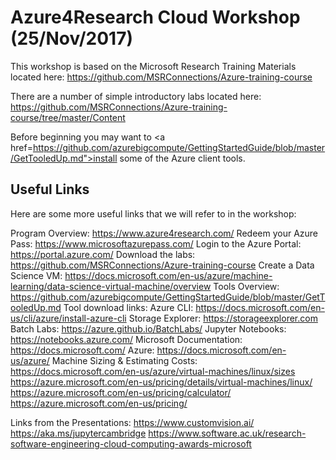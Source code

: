 # Azure4Research Cloud Workshop (25/Nov/2017)

This workshop is based on the Microsoft Research Training Materials located here: https://github.com/MSRConnections/Azure-training-course

There are a number of simple introductory labs located here: https://github.com/MSRConnections/Azure-training-course/tree/master/Content

Before beginning you may want to <a href=https://github.com/azurebigcompute/GettingStartedGuide/blob/master/GetTooledUp.md">install some of the Azure client tools</a>.
  
## Useful Links

Here are some more useful links that we will refer to in the workshop: 

Program Overview: https://www.azure4research.com/ 
Redeem your Azure Pass: https://www.microsoftazurepass.com/ 
Login to the Azure Portal: https://portal.azure.com/ 
Download the labs: https://github.com/MSRConnections/Azure-training-course
Create a Data Science VM:
https://docs.microsoft.com/en-us/azure/machine-learning/data-science-virtual-machine/overview 
Tools Overview: https://github.com/azurebigcompute/GettingStartedGuide/blob/master/GetTooledUp.md
Tool download links:
Azure CLI: https://docs.microsoft.com/en-us/cli/azure/install-azure-cli 
Storage Explorer: https://storageexplorer.com 
Batch Labs: https://azure.github.io/BatchLabs/ 
Jupyter Notebooks: https://notebooks.azure.com/ 
Microsoft Documentation: https://docs.microsoft.com/ 
Azure: https://docs.microsoft.com/en-us/azure/ 
Machine Sizing & Estimating Costs: 
https://docs.microsoft.com/en-us/azure/virtual-machines/linux/sizes 
https://azure.microsoft.com/en-us/pricing/details/virtual-machines/linux/ 
https://azure.microsoft.com/en-us/pricing/calculator/ 
https://azure.microsoft.com/en-us/pricing/ 

Links from the Presentations: 
https://www.customvision.ai/ 
https://aka.ms/jupytercambridge 
https://www.software.ac.uk/research-software-engineering-cloud-computing-awards-microsoft 
